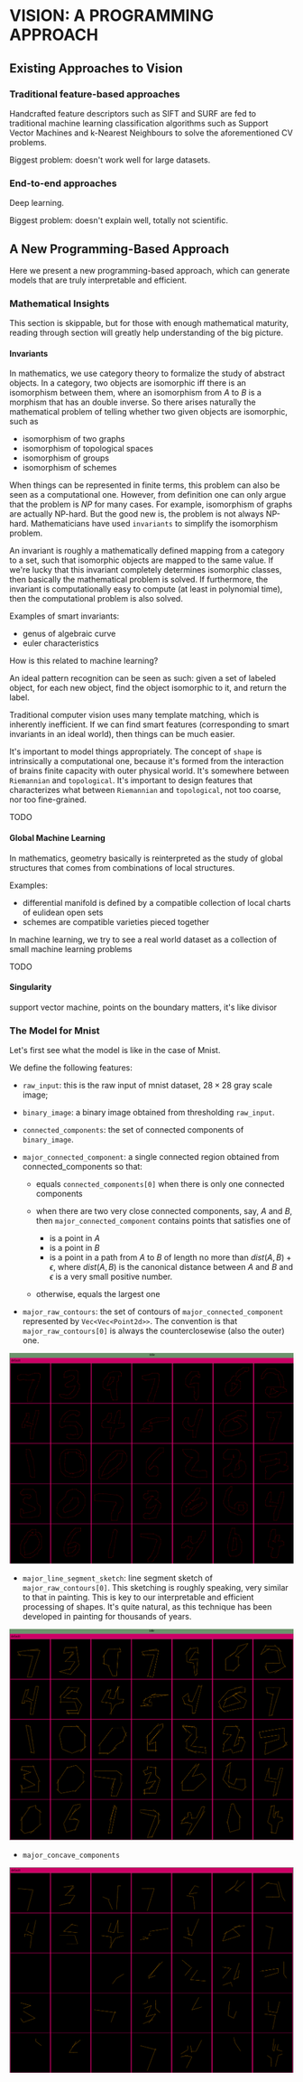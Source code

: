 # VISION: A PROGRAMMING APPROACH

## Existing Approaches to Vision

### Traditional feature-based approaches

Handcrafted feature descriptors such as SIFT and SURF are fed to traditional
machine learning classification algorithms such as Support Vector Machines and k-Nearest Neighbours to solve the aforementioned CV problems.

Biggest problem: doesn't work well for large datasets.

### End-to-end approaches

Deep learning.

Biggest problem: doesn't explain well, totally not scientific.

## A New Programming-Based Approach

Here we present a new programming-based approach, which can generate models that are truly interpretable and efficient.

### Mathematical Insights

This section is skippable, but for those with enough mathematical maturity, reading through section will greatly help understanding of the big picture.

#### Invariants

In mathematics, we use category theory to formalize the study of abstract objects.
In a category, two objects are isomorphic iff there is an isomorphism between them, where an isomorphism from $A$ to $B$ is a morphism that has an double inverse.
So there arises naturally the mathematical problem of telling whether two given objects are isomorphic, such as

- isomorphism of two graphs
- isomorphism of topological spaces
- isomorphism of groups
- isomorphism of schemes

When things can be represented in finite terms, this problem can also be seen as a computational one.
However, from definition one can only argue that the problem is $NP$ for many cases. For example, isomorphism of graphs are actually NP-hard.
But the good new is, the problem is not always NP-hard. Mathematicians have used `invariants` to simplify the isomorphism problem.

An invariant is roughly a mathematically defined mapping from a category to a set, such that isomorphic objects are mapped to the same value.
If we're lucky that this invariant completely determines isomorphic classes, then basically the mathematical problem is solved.
If furthermore, the invariant is computationally easy to compute (at least in polynomial time), then the computational problem is also solved.

Examples of smart invariants:

- genus of algebraic curve
- euler characteristics

How is this related to machine learning?

An ideal pattern recognition can be seen as such: given a set of labeled object, for each new object, find the object isomorphic to it, and return the label.

Traditional computer vision uses many template matching, which is inherently inefficient.
If we can find smart features (corresponding to smart invariants in an ideal world), then things can be much easier.

It's important to model things appropriately. The concept of `shape` is intrinsically a computational one,
because it's formed from the interaction of brains finite capacity with outer physical world.
It's somewhere between `Riemannian` and `topological`.
It's important to design features that characterizes what between `Riemannian` and `topological`, not too coarse, nor too fine-grained.

TODO

#### Global Machine Learning

In mathematics, geometry basically is reinterpreted as the study of global structures that comes from combinations of local structures.

Examples:

- differential manifold is defined by a compatible collection of local charts of eulidean open sets
- schemes are compatible varieties pieced together

In machine learning, we try to see a real world dataset as a collection of small machine learning problems

TODO

#### Singularity

support vector machine, points on the boundary matters, it's like divisor

### The Model for Mnist

Let's first see what the model is like in the case of Mnist.

We define the following features:

- `raw_input`: this is the raw input of mnist dataset, $28\times 28$ gray scale image;

- `binary_image`: a binary image obtained from thresholding `raw_input`.

- `connected_components`: the set of connected components of `binary_image`.

- `major_connected_component`: a single connected region obtained from connected_components so that:

  - equals `connected_components[0]` when there is only one connected components

  - when there are two very close connected components, say, $A$ and $B$, then `major_connected_component` contains points that satisfies one of

    - is a point in $A$
    - is a point in $B$
    - is a point in a path from $A$ to $B$ of length no more than $dist(A, B) + \epsilon$, where $dist(A, B)$ is the canonical distance between $A$ and $B$ and $\epsilon$ is a very small positive number.

  - otherwise, equals the largest one

- `major_raw_contours`: the set of contours of `major_connected_component` represented by `Vec<Vec<Point2d>>`. The convention is that `major_raw_contours[0]` is always the counterclosewise (also the outer) one.

![alt text](./snapshots/generic-major-raw-contours.png)

- `major_line_segment_sketch`: line segment sketch of `major_raw_contours[0]`. This sketching is roughly speaking, very similar to that in painting. This is key to our interpretable and efficient processing of shapes. It's quite natural, as this technique has been developed in painting for thousands of years.

![alt text](./snapshots/generic-major-line-segment-sketch.png)

- `major_concave_components`

![alt text](./snapshots/generic-major-concave-components.png)
